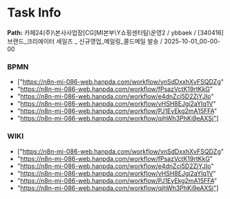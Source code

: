 # Task Info

**Path:** 카페24(주)\본사사업장\[CG]MI본부\Y쇼핑센터팀\운영2 / ybbaek / [340416] 브랜드_크리에이터 세일즈 _ 신규영업_메일링_콜드메일 발송 / 2025-10-01_00-00-00

### BPMN
- ["https://n8n-mi-086-web.hanpda.com/workflow/vnSdDxxhXvFSQDZg"
- "https://n8n-mi-086-web.hanpda.com/workflow/fPsazVctK19rtKkG"
- "https://n8n-mi-086-web.hanpda.com/workflow/e4dnZci5D2ZjYJIo"
- "https://n8n-mi-086-web.hanpda.com/workflow/vHSH8EJgi2aYIq1V"
- "https://n8n-mi-086-web.hanpda.com/workflow/PJ1EyEkg2mA15FFA"
- "https://n8n-mi-086-web.hanpda.com/workflow/qjhWh3PhKi9eAXSj"]

### WIKI
- ["https://n8n-mi-086-web.hanpda.com/workflow/vnSdDxxhXvFSQDZg"
- "https://n8n-mi-086-web.hanpda.com/workflow/fPsazVctK19rtKkG"
- "https://n8n-mi-086-web.hanpda.com/workflow/e4dnZci5D2ZjYJIo"
- "https://n8n-mi-086-web.hanpda.com/workflow/vHSH8EJgi2aYIq1V"
- "https://n8n-mi-086-web.hanpda.com/workflow/PJ1EyEkg2mA15FFA"
- "https://n8n-mi-086-web.hanpda.com/workflow/qjhWh3PhKi9eAXSj"]

